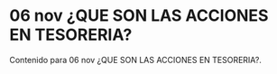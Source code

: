 # 06 nov  ¿QUE SON LAS ACCIONES EN TESORERIA?

Contenido para 06 nov  ¿QUE SON LAS ACCIONES EN TESORERIA?.